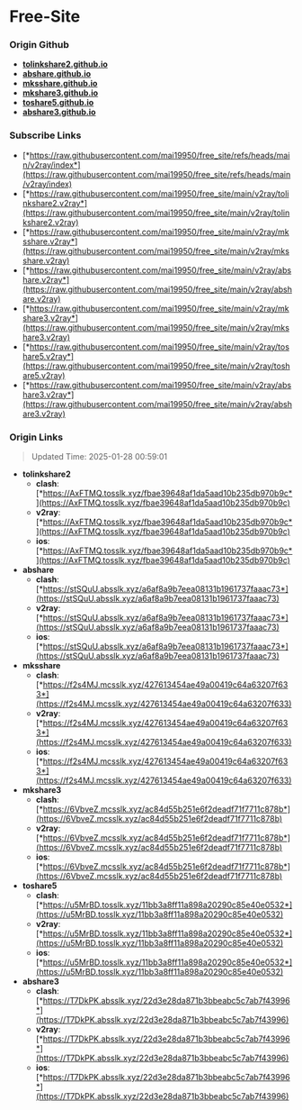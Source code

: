 # Free-Site

### Origin Github

- [**tolinkshare2.github.io**](https://github.com/tolinkshare2/tolinkshare2.github.io)
- [**abshare.github.io**](https://github.com/abshare/abshare.github.io)
- [**mksshare.github.io**](https://github.com/mksshare/mksshare.github.io)
- [**mkshare3.github.io**](https://github.com/mkshare3/mkshare3.github.io)
- [**toshare5.github.io**](https://github.com/toshare5/toshare5.github.io)
- [**abshare3.github.io**](https://github.com/abshare3/abshare3.github.io)

### Subscribe Links

- [*https://raw.githubusercontent.com/mai19950/free_site/refs/heads/main/v2ray/index*](https://raw.githubusercontent.com/mai19950/free_site/refs/heads/main/v2ray/index)
- [*https://raw.githubusercontent.com/mai19950/free_site/main/v2ray/tolinkshare2.v2ray*](https://raw.githubusercontent.com/mai19950/free_site/main/v2ray/tolinkshare2.v2ray)
- [*https://raw.githubusercontent.com/mai19950/free_site/main/v2ray/mksshare.v2ray*](https://raw.githubusercontent.com/mai19950/free_site/main/v2ray/mksshare.v2ray)
- [*https://raw.githubusercontent.com/mai19950/free_site/main/v2ray/abshare.v2ray*](https://raw.githubusercontent.com/mai19950/free_site/main/v2ray/abshare.v2ray)
- [*https://raw.githubusercontent.com/mai19950/free_site/main/v2ray/mkshare3.v2ray*](https://raw.githubusercontent.com/mai19950/free_site/main/v2ray/mkshare3.v2ray)
- [*https://raw.githubusercontent.com/mai19950/free_site/main/v2ray/toshare5.v2ray*](https://raw.githubusercontent.com/mai19950/free_site/main/v2ray/toshare5.v2ray)
- [*https://raw.githubusercontent.com/mai19950/free_site/main/v2ray/abshare3.v2ray*](https://raw.githubusercontent.com/mai19950/free_site/main/v2ray/abshare3.v2ray)

### Origin Links

> Updated Time: 2025-01-28 00:59:01

- **tolinkshare2**
  - **clash**: [*https://AxFTMQ.tosslk.xyz/fbae39648af1da5aad10b235db970b9c*](https://AxFTMQ.tosslk.xyz/fbae39648af1da5aad10b235db970b9c)
  - **v2ray**: [*https://AxFTMQ.tosslk.xyz/fbae39648af1da5aad10b235db970b9c*](https://AxFTMQ.tosslk.xyz/fbae39648af1da5aad10b235db970b9c)
  - **ios**: [*https://AxFTMQ.tosslk.xyz/fbae39648af1da5aad10b235db970b9c*](https://AxFTMQ.tosslk.xyz/fbae39648af1da5aad10b235db970b9c)
- **abshare**
  - **clash**: [*https://stSQuU.absslk.xyz/a6af8a9b7eea08131b1961737faaac73*](https://stSQuU.absslk.xyz/a6af8a9b7eea08131b1961737faaac73)
  - **v2ray**: [*https://stSQuU.absslk.xyz/a6af8a9b7eea08131b1961737faaac73*](https://stSQuU.absslk.xyz/a6af8a9b7eea08131b1961737faaac73)
  - **ios**: [*https://stSQuU.absslk.xyz/a6af8a9b7eea08131b1961737faaac73*](https://stSQuU.absslk.xyz/a6af8a9b7eea08131b1961737faaac73)
- **mksshare**
  - **clash**: [*https://f2s4MJ.mcsslk.xyz/427613454ae49a00419c64a63207f633*](https://f2s4MJ.mcsslk.xyz/427613454ae49a00419c64a63207f633)
  - **v2ray**: [*https://f2s4MJ.mcsslk.xyz/427613454ae49a00419c64a63207f633*](https://f2s4MJ.mcsslk.xyz/427613454ae49a00419c64a63207f633)
  - **ios**: [*https://f2s4MJ.mcsslk.xyz/427613454ae49a00419c64a63207f633*](https://f2s4MJ.mcsslk.xyz/427613454ae49a00419c64a63207f633)
- **mkshare3**
  - **clash**: [*https://6VbveZ.mcsslk.xyz/ac84d55b251e6f2deadf71f7711c878b*](https://6VbveZ.mcsslk.xyz/ac84d55b251e6f2deadf71f7711c878b)
  - **v2ray**: [*https://6VbveZ.mcsslk.xyz/ac84d55b251e6f2deadf71f7711c878b*](https://6VbveZ.mcsslk.xyz/ac84d55b251e6f2deadf71f7711c878b)
  - **ios**: [*https://6VbveZ.mcsslk.xyz/ac84d55b251e6f2deadf71f7711c878b*](https://6VbveZ.mcsslk.xyz/ac84d55b251e6f2deadf71f7711c878b)
- **toshare5**
  - **clash**: [*https://u5MrBD.tosslk.xyz/11bb3a8ff11a898a20290c85e40e0532*](https://u5MrBD.tosslk.xyz/11bb3a8ff11a898a20290c85e40e0532)
  - **v2ray**: [*https://u5MrBD.tosslk.xyz/11bb3a8ff11a898a20290c85e40e0532*](https://u5MrBD.tosslk.xyz/11bb3a8ff11a898a20290c85e40e0532)
  - **ios**: [*https://u5MrBD.tosslk.xyz/11bb3a8ff11a898a20290c85e40e0532*](https://u5MrBD.tosslk.xyz/11bb3a8ff11a898a20290c85e40e0532)
- **abshare3**
  - **clash**: [*https://T7DkPK.absslk.xyz/22d3e28da871b3bbeabc5c7ab7f43996*](https://T7DkPK.absslk.xyz/22d3e28da871b3bbeabc5c7ab7f43996)
  - **v2ray**: [*https://T7DkPK.absslk.xyz/22d3e28da871b3bbeabc5c7ab7f43996*](https://T7DkPK.absslk.xyz/22d3e28da871b3bbeabc5c7ab7f43996)
  - **ios**: [*https://T7DkPK.absslk.xyz/22d3e28da871b3bbeabc5c7ab7f43996*](https://T7DkPK.absslk.xyz/22d3e28da871b3bbeabc5c7ab7f43996)
